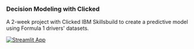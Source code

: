 ### Decision Modeling with Clicked
A 2-week project with Clicked IBM Skillsbuild to create a predictive model using Formula 1 drivers' datasets. 

[![Streamlit App](https://static.streamlit.io/badges/streamlit_badge_black_white.svg)](https://yummyamy-ml-and-exploratory-data-analysis-bootcamp.streamlit.app)

